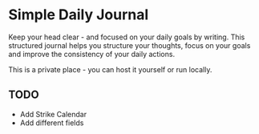 # Simple Daily Journal

Keep your head clear - and focused on your daily goals by writing.
This structured journal helps you structure your thoughts, focus on your goals
and improve the consistency of your daily actions.

This is a private place - you can host it yourself or run locally.

## TODO
- Add Strike Calendar
- Add different fields
